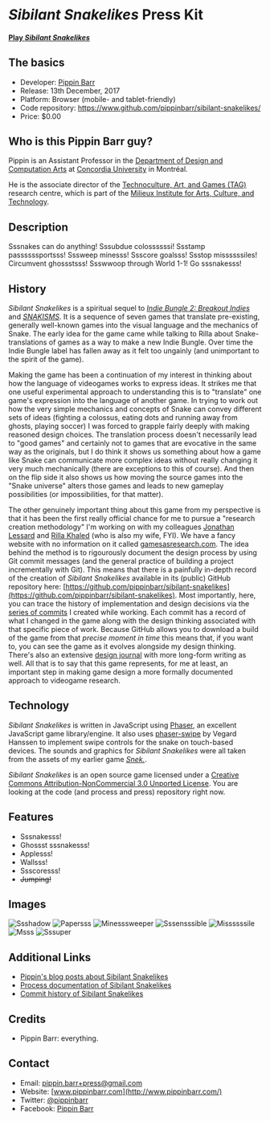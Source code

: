 # *Sibilant Snakelikes* Press Kit

#### [Play _Sibilant Snakelikes_](https://pippinbarr.github.io/sibilant-snakelikes/)

## The basics

* Developer: [Pippin Barr](http://www.pippinbarr.com/)
* Release: 13th December, 2017
* Platform: Browser (mobile- and tablet-friendly)
* Code repository: https://www.github.com/pippinbarr/sibilant-snakelikes/
* Price: $0.00

## Who is this Pippin Barr guy?

Pippin is an Assistant Professor in the [Department of Design and Computation Arts](http://www.concordia.ca/finearts/design.html) at [Concordia University](http://www.concordia.ca/) in Montréal.

He is the associate director of the [Technoculture, Art, and Games (TAG)](http://tag.hexagram.ca/) research centre, which is part of the [Milieux Institute for Arts, Culture, and Technology](http://milieux.concordia.ca/).

## Description

Sssnakes can do anything! Sssubdue colossssssi! Ssstamp passssssportsss! Sssweep minesss! Ssscore goalsss! Ssstop missssssiles! Circumvent ghossstsss! Ssswwoop through World 1-1! Go sssnakesss!

## History

_Sibilant Snakelikes_ is a spiritual sequel to [_Indie Bungle 2: Breakout Indies_](http://www.pippinbarr.com/2016/01/20/indie-bungle-2-breakout-indies/) and [_SNAKISMS_](http://www.pippinbarr.com/2017/01/25/snakisms/). It is a sequence of seven games that translate pre-existing, generally well-known games into the visual language and the mechanics of Snake. The early idea for the game came while talking to Rilla about Snake-translations of games as a way to make a new Indie Bungle. Over time the Indie Bungle label has fallen away as it felt too ungainly (and unimportant to the spirit of the game).

Making the game has been a continuation of my interest in thinking about how the language of videogames works to express ideas. It strikes me that one useful experimental approach to understanding this is to "translate" one game's expression into the language of another game. In trying to work out how the very simple mechanics and concepts of Snake can convey different sets of ideas (fighting a colossus, eating dots and running away from ghosts, playing soccer) I was forced to grapple fairly deeply with making reasoned design choices. The translation process doesn't necessarily lead to "good games" and certainly not to games that are evocative in the same way as the originals, but I do think it shows us something about how a game like Snake can communicate more complex ideas without really changing it very much mechanically (there are exceptions to this of course). And then on the flip side it also shows us how moving the source games into the "Snake universe" alters those games and leads to new gameplay possibilities (or impossibilities, for that matter).

The other genuinely important thing about this game from my perspective is that it has been the first really official chance for me to pursue a "research creation methodology" I'm working on with my colleagues [Jonathan Lessard](http://www.absurdus.net/absurdus/) and [Rilla Khaled](http://rillakhaled.com/) (who is also my wife, FYI). We have a fancy website with no information on it called [gamesasresearch.com](http://gamesasresearch.com/). The idea behind the method is to rigourously document the design process by using Git commit messages (and the general practice of building a project incrementally with Git). This means that there is a painfully in-depth record of the creation of _Sibilant Snakelikes_ available in its (public) GitHub repository here: [https://github.com/pippinbarr/sibilant-snakelikes](https://github.com/pippinbarr/sibilant-snakelikes). Most importantly, here, you can trace the history of implementation and design decisions via the [series of commits](https://github.com/pippinbarr/sibilant-snakelikes/commits/master) I created while working. Each commit has a record of what I changed in the game along with the design thinking associated with that specific piece of work. Because GitHub allows you to download a build of the game from that _precise moment in time_ this means that, if you want to, you can see the game as it evolves alongside my design thinking. There's also an extensive [design journal](https://github.com/pippinbarr/sibilant-snakelikes/tree/master/process) with more long-form writing as well. All that is to say that this game represents, for me at least, an important step in making game design a more formally documented approach to videogame research.


## Technology

_Sibilant Snakelikes_ is written in JavaScript using [Phaser](http://www.phaser.io/), an excellent JavaScript game library/engine. It also uses [phaser-swipe](https://github.com/flogvit/phaser-swipe) by Vegard Hanssen to implement swipe controls for the snake on touch-based devices. The sounds and graphics for _Sibilant Snakelikes_ were all taken from the assets of my earlier game [*Snek.*](https://www.pippinbarr.com/2013/06/13/snek/).

_Sibilant Snakelikes_ is an open source game licensed under a [Creative Commons Attribution-NonCommercial 3.0 Unported License](http://creativecommons.org/licenses/by-nc/3.0/). You are looking at the code (and process and press) repository right now.

## Features

- Sssnakesss!
- Ghossst sssnakesss!
- Applesss!
- Wallsss!
- Ssscoresss!
- ~~Jumping!~~

## Images

![Ssshadow](images/ssshadow-of-the-colossssssusss.png) ![Papersss](images/papersss-pleassse.png) ![Minesssweeper](images/minesssweeper.png) ![Sssensssible](images/sssensssible-sssoccer.png) ![Missssssile](images/missssssile-command.png) ![Msss](images/msss-pacman.png) ![Sssuper](images/sssuper-mario-brosss.png)

## Additional Links

- [Pippin's blog posts about Sibilant Snakelikes](http://www.pippinbarr.com/search.html?q=sibilant-snakelikes)
- [Process documentation of Sibilant Snakelikes](https://github.com/pippinbarr/sibilant-snakelikes/tree/master/process)
- [Commit history of Sibilant Snakelikes](https://github.com/pippinbarr/sibilant-snakelikes/commits/master)

## Credits

* Pippin Barr: everything.

## Contact

* Email: [pippin.barr+press@gmail.com](mailto:pippin.barr+press@gmail.com)
* Website: [www.pippinbarr.com](http://www.pippinbarr.com/)
* Twitter: [@pippinbarr](https://www.twitter.com/pippinbarr)
* Facebook: [Pippin Barr](http://www.facebook.com/pippin.barr)
